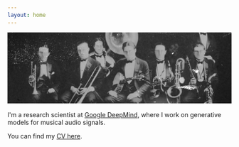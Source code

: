 ```yaml
---
layout: home
---
```


![banner](/assets/livestream.jpg)

I'm a research scientist at [Google DeepMind](https://deepmind.google), where I work on generative models for musical audio signals.

You can find my [CV here](cv).
